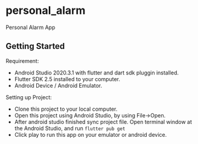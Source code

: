 # personal_alarm

Personal Alarm App

## Getting Started

Requirement: 
- Android Studio 2020.3.1 with flutter and dart sdk pluggin installed.
- Flutter SDK 2.5 installed to your computer.
- Android Device / Android Emulator.

Setting up Project:
- Clone this project to your local computer.
- Open this project using Android Studio, by using File->Open.
- After android studio finished sync project file. Open terminal window at the Android Studio, and run ```flutter pub get```
- Click play to run this app on your emulator or android device.

